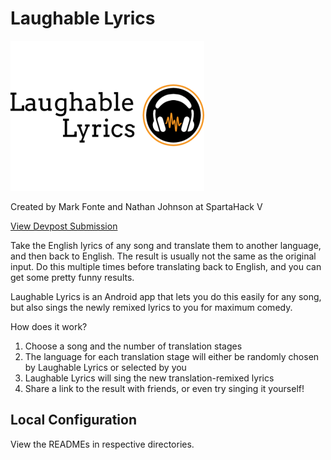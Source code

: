 # Laughable Lyrics
![Laughable Lyrics Logo](https://github.com/nathan815/Laughable-Lyrics/blob/master/logo.png)

Created by Mark Fonte and Nathan Johnson at SpartaHack V

[View Devpost Submission](https://devpost.com/software/laughable-lyrics)

Take the English lyrics of any song and translate them to another language, and then back to English. The result is usually not the same as the original input. Do this multiple times before translating back to English, and you can get some pretty funny results. 

Laughable Lyrics is an Android app that lets you do this easily for any song, but also sings the newly remixed lyrics to you for maximum comedy.

How does it work?
1. Choose a song and the number of translation stages
2. The language for each translation stage will either be randomly chosen by Laughable Lyrics or selected by you
3. Laughable Lyrics will sing the new translation-remixed lyrics 
4. Share a link to the result with friends, or even try singing it yourself!

## Local Configuration
View the READMEs in respective directories.
